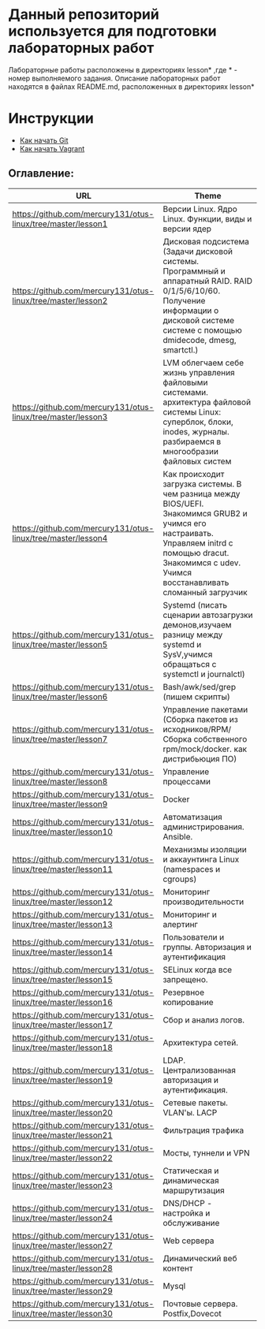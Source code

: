 # Данный репозиторий используется для подготовки лабораторных работ

Лабораторные работы расположены в директориях lesson* ,где * - номер выполняемого задания. 
Описание лабораторных работ находятся в файлах README.md, расположенных в директориях lesson*
# Инструкции

* [Как начать Git](git_quick_start.md)
* [Как начать Vagrant](vagrant_quick_start.md)

## Оглавление:

| URL   														|      Theme      																																																|
|---------------------------------------------------------------|---------------------------------------------------------------------------------------------------------------------------------------------------------------------------------------------------------------|
| https://github.com/mercury131/otus-linux/tree/master/lesson1  | Версии Linux. Ядро Linux. Функции, виды и версии ядер 																																						|
| https://github.com/mercury131/otus-linux/tree/master/lesson2  | Дисковая подсистема (Задачи дисковой системы. Программный и аппаратный RAID. RAID 0/1/5/6/10/60. Получение информации о дисковой системе системе с помощью dmidecode, dmesg, smartctl.) 						|
| https://github.com/mercury131/otus-linux/tree/master/lesson3  | LVM  облегчаем себе жизнь управления файловыми системами. архитектура файловой системы Linux: суперблок, блоки, inodes, журналы. разбираемся в многообразии файловых систем 									| 
| https://github.com/mercury131/otus-linux/tree/master/lesson4  | Как происходит загрузка системы. В чем разница между BIOS/UEFI. Знакомимся GRUB2 и учимся его настраивать. Управляем initrd с помощью dracut. Знакомимся с udev. Учимся восстанавливать сломанный загрузчик 	|
| https://github.com/mercury131/otus-linux/tree/master/lesson5  | Systemd (писать сценарии автозагрузки демонов,изучаем разницу между systemd и SysV,учимся обращаться с systemctl и journalctl) 																				|
| https://github.com/mercury131/otus-linux/tree/master/lesson6  | Bash/awk/sed/grep (пишем скрипты) 																																											|
| https://github.com/mercury131/otus-linux/tree/master/lesson7  | Управление пакетами (Сборка пакетов из исходников/RPM/Сборка собственного rpm/mock/docker. как дистрибьюция ПО) 																								|
| https://github.com/mercury131/otus-linux/tree/master/lesson8  | Управление процессами 																																														|
| https://github.com/mercury131/otus-linux/tree/master/lesson9  | Docker 																																																		|
| https://github.com/mercury131/otus-linux/tree/master/lesson10 | Автоматизация администрирования. Ansible. 																																									|
| https://github.com/mercury131/otus-linux/tree/master/lesson11 | Механизмы изоляции и аккаунтинга Linux (namespaces и cgroups) 																																				|
| https://github.com/mercury131/otus-linux/tree/master/lesson12 | Мониторинг производительности 																																												| 
| https://github.com/mercury131/otus-linux/tree/master/lesson13 | Мониторинг и алертинг  																																														|
| https://github.com/mercury131/otus-linux/tree/master/lesson14 | Пользователи и группы. Авторизация и аутентификация  																																							|
| https://github.com/mercury131/otus-linux/tree/master/lesson15 | SELinux  когда все запрещено. 																																												|
| https://github.com/mercury131/otus-linux/tree/master/lesson16 | Резервное копирование 																																														|
| https://github.com/mercury131/otus-linux/tree/master/lesson17 | Сбор и анализ логов.  																																														|
| https://github.com/mercury131/otus-linux/tree/master/lesson18 | Архитектура сетей.  																																															|
| https://github.com/mercury131/otus-linux/tree/master/lesson19 | LDAP. Централизованная авторизация и аутентификация.  																																						|
| https://github.com/mercury131/otus-linux/tree/master/lesson20 | Сетевые пакеты. VLAN'ы. LACP
| https://github.com/mercury131/otus-linux/tree/master/lesson21 | Фильтрация трафика
| https://github.com/mercury131/otus-linux/tree/master/lesson22 | Мосты, туннели и VPN
| https://github.com/mercury131/otus-linux/tree/master/lesson23 | Статическая и динамическая маршрутизация
| https://github.com/mercury131/otus-linux/tree/master/lesson24 | DNS/DHCP - настройка и обслуживание
| https://github.com/mercury131/otus-linux/tree/master/lesson27 | Web сервера
| https://github.com/mercury131/otus-linux/tree/master/lesson28 | Динамический веб контент
| https://github.com/mercury131/otus-linux/tree/master/lesson29 | Mysql
| https://github.com/mercury131/otus-linux/tree/master/lesson30 | Почтовые сервера. Postfix,Dovecot
